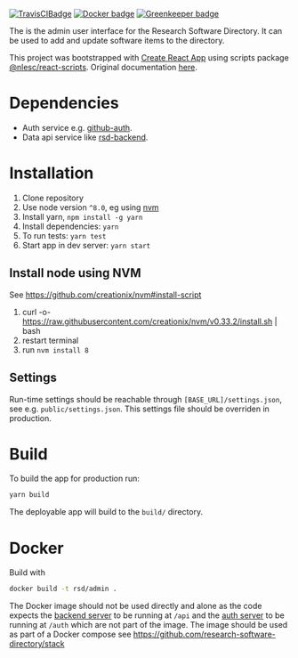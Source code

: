 [![TravisCIBadge](https://travis-ci.org/research-software-directory/admin.svg?branch=master)](https://travis-ci.org/research-software-directory/admin)
[![Docker badge](https://dockerbuildbadges.quelltext.eu/status.svg?organization=rsdnlesc&repository=admin)](https://hub.docker.com/r/rsdnlesc/admin/)
[![Greenkeeper badge](https://badges.greenkeeper.io/research-software-directory/admin.svg)](https://greenkeeper.io/)

The is the admin user interface for the Research Software Directory.
It can be used to add and update software items to the directory.

This project was bootstrapped with [Create React App](https://github.com/facebookincubator/create-react-app) using scripts package [@nlesc/react-scripts](https://github.com/NLeSC/create-react-app). Original documentation [here](https://github.com/NLeSC/create-react-app/blob/master/packages/react-scripts/template/README.md).

# Dependencies

* Auth service e.g. [github-auth](https://github.com/research-software-directory/auth-github).
* Data api service like [rsd-backend](https://github.com/research-software-directory/backend).

# Installation

1.  Clone repository
2.  Use node version `^8.0`, eg using [nvm](#install-node-using-nvm)
3.  Install yarn, `npm install -g yarn`
4.  Install dependencies: `yarn`
5.  To run tests: `yarn test`
6.  Start app in dev server: `yarn start`

## Install node using NVM

See https://github.com/creationix/nvm#install-script

1.  curl -o- https://raw.githubusercontent.com/creationix/nvm/v0.33.2/install.sh | bash
2.  restart terminal
3.  run `nvm install 8`

## Settings

Run-time settings should be reachable through `[BASE_URL]/settings.json`, see e.g. `public/settings.json`.
This settings file should be overriden in production.

# Build

To build the app for production run:

```bash
yarn build
```

The deployable app will build to the `build/` directory.

# Docker

Build with

```bash
docker build -t rsd/admin .
```

The Docker image should not be used directly and alone as the code expects the [backend server](https://github.com/research-software-directory/backend) to be running at `/api` and the [auth server](https://github.com/research-software-directory/auth-github) to be running at `/auth` which are not part of the image.
The image should be used as part of a Docker compose see https://github.com/research-software-directory/stack
